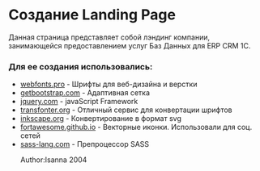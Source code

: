 # Создание Landing Page
Данная страница представляет собой лэндинг компании, занимающейся предоставлением услуг Баз Данных для ERP CRM 1C.

<h3>Для ее создания использовались:</h3>
<ul>
	<li><a href="https://webfonts.pro/" target="_blank">webfonts.pro</a> - Шрифты для веб-дизайна и верстки</li>
	<li><a href="http://getbootstrap.com" target="_blank">getbootstrap.com</a> - Адаптивная сетка</li>
	<li><a href="http://jquery.com" target="_blank">jquery.com</a> - javaScript Framework</li>
	<li><a href="https://transfonter.org/" target="_blank">transfonter.org</a> - Отличный сервис для конвертации шрифтов</li>
	<li><a href="https://convertio.co/ru/png-svg/" target="_blank">inkscape.org</a> - Конвертирование в формат svg</li>
	<li><a href="http://fortawesome.github.io/Font-Awesome" target="_blank">fortawesome.github.io</a> - Векторные иконки. Использовали для соц. сетей</li>
	<li><a href="http://sass-lang.com" target="_blank">sass-lang.com</a> - Препроцессор SASS</li>

Author:Isanna 2004

